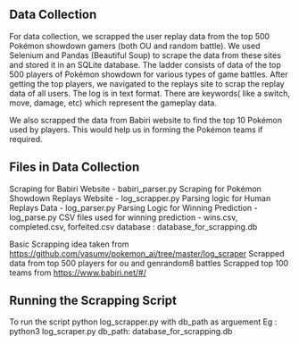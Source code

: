 ## Data Collection
For data collection, we scrapped the user replay data from the top 500 Pokémon showdown gamers (both OU and random battle). We used Selenium and Pandas (Beautiful Soup) to scrape the data from these sites and stored it in an SQLite database. 
The ladder consists of data of the top 500 players of Pokémon showdown for various types of game battles. After getting the top players, we navigated to the replays site to scrap the replay data of all users. The log is in text format. There are keywords( like a switch, move, damage, etc) which represent the gameplay data.

We also scrapped the data from Babiri website to find the top 10 Pokémon used by players. 
This would help us in forming the Pokémon teams if required.

 ## Files in Data Collection
 
 Scraping for Babiri Website - babiri_parser.py
 Scraping for Pokémon Showdown Replays Website - log_scrapper.py
 Parsing logic for Human Replays Data - log_parser.py
 Parsing Logic for Winning Prediction - log_parse.py 
 CSV files used for winning prediction - wins.csv, completed.csv, forfeited.csv
 database : database_for_scrapping.db 
 
 Basic Scrapping idea taken from https://github.com/vasumv/pokemon_ai/tree/master/log_scraper 
 Scrapped data from top 500 players for ou and genrandom8 battles 
 Scrapped top 100 teams from https://www.babiri.net/#/ 
 
 ## Running the Scrapping Script
 
 To run the script python log_scrapper.py with db_path as arguement
 Eg : python3 log_scraper.py  db_path: database_for_scrapping.db 
 
 
